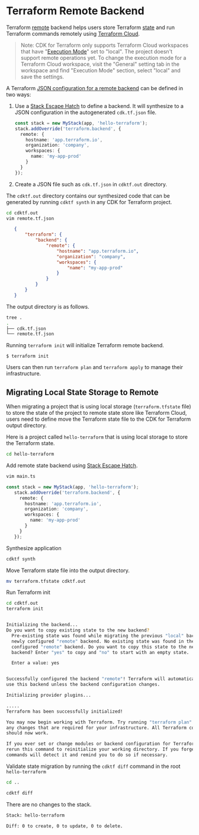 # Terraform Remote Backend

Terraform [remote](https://www.terraform.io/docs/backends/types/remote.html) backend helps users
store Terraform [state](https://www.terraform.io/docs/state/index.html) and run Terraform commands
remotely using [Terraform Cloud](https://www.terraform.io/docs/cloud/index.html).

> Note: CDK for Terraform only supports Terraform Cloud workspaces that have "[Execution Mode](https://www.terraform.io/docs/cloud/workspaces/settings.html#execution-mode)" set to "local". The project doesn't support remote operations yet. To change the execution mode for a Terraform Cloud workspace, visit the "General" setting tab in the workspace and find "Execution Mode" section, select "local" and save the settings.

A Terraform [JSON configuration for a remote backend](https://www.terraform.io/docs/configuration/syntax-json.html#terraform-blocks)
can be defined in two ways:

1. Use a [Stack Escape Hatch](./escape-hatch.md) to define a backend. It will synthesize
   to a JSON configuration in the autogenerated `cdk.tf.json` file.
   ```typescript
   const stack = new MyStack(app, 'hello-terraform');
   stack.addOverride('terraform.backend', {
     remote: {
       hostname: 'app.terraform.io',
       organization: 'company',
       workspaces: {
         name: 'my-app-prod'
       }
     }
   });
   ```

2. Create a JSON file such as `cdk.tf.json` in `cdktf.out` directory.

The `cdktf.out` directory contains our synthesized code that can be generated by running `cdktf synth` in
any CDK for Terraform project.

```bash
cd cdktf.out
vim remote.tf.json
```

```json
   {
       "terraform": {
           "backend": {
               "remote": {
                   "hostname": "app.terraform.io",
                   "organization": "company",
                   "workspaces": {
                       "name": "my-app-prod"
                   }
               }
           }
       }
   }
```

The output directory is as follows.

```bash
tree .
.
├── cdk.tf.json
└── remote.tf.json
```

Running `terraform init` will initialize Terraform remote backend.

```shell
$ terraform init
```

Users can then run `terraform plan` and `terraform apply` to manage their infrastructure.

## Migrating Local State Storage to Remote

When migrating a project that is using local storage (`terraform.tfstate` file) to store the state of the project to remote state store like Terraform Cloud, users need to define move the Terraform state file to the CDK for Terraform output directory.

Here is a project called `hello-terraform` that is using local storage to store the Terraform state.

```bash
cd hello-terraform
```

Add remote state backend using [Stack Escape Hatch](./escape-hatch.md).

```bash
vim main.ts
```

```typescript
const stack = new MyStack(app, 'hello-terraform');
   stack.addOverride('terraform.backend', {
     remote: {
       hostname: 'app.terraform.io',
       organization: 'company',
       workspaces: {
         name: 'my-app-prod'
       }
     }
   });
```

Synthesize application

```bash
cdktf synth
```

Move Terraform state file into the output directory.

```bash
mv terraform.tfstate cdktf.out
```

Run Terraform init

```bash
cd cdktf.out
terraform init


Initializing the backend...
Do you want to copy existing state to the new backend?
  Pre-existing state was found while migrating the previous "local" backend to the
  newly configured "remote" backend. No existing state was found in the newly
  configured "remote" backend. Do you want to copy this state to the new "remote"
  backend? Enter "yes" to copy and "no" to start with an empty state.

  Enter a value: yes


Successfully configured the backend "remote"! Terraform will automatically
use this backend unless the backend configuration changes.

Initializing provider plugins...

.....
Terraform has been successfully initialized!

You may now begin working with Terraform. Try running "terraform plan" to see
any changes that are required for your infrastructure. All Terraform commands
should now work.

If you ever set or change modules or backend configuration for Terraform,
rerun this command to reinitialize your working directory. If you forget, other
commands will detect it and remind you to do so if necessary.

```

Validate state migration by running the `cdktf diff` command in the root `hello-terraform`

```bash
cd ..
```

```bash
cdktf diff
```

There are no changes to the stack.

```bash
Stack: hello-terraform

Diff: 0 to create, 0 to update, 0 to delete.

```
